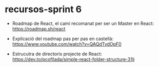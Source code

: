 # recursos-sprint 6

- Roadmap de React, el camí recomanat per ser un Master en React: https://roadmap.sh/react

- Explicació del roadmap pas per pas en castellà: https://www.youtube.com/watch?v=QAQdTvdOpF0 

- Estrucutra de directoris projecte de React: https://dev.to/pcofilada/simple-react-folder-structure-31lj

